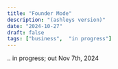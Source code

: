 ```yaml
---
title: "Founder Mode"
description: "(ashleys version)"
date: "2024-10-27"
draft: false
tags: ["business",  "in progress"]
---
```


.. in progress; out Nov 7th, 2024